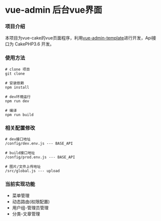 # vue-admin 后台vue界面

### 项目介绍

本项目为vue-cake的vue页面程序，利用[vue-admin-template](https://github.com/PanJiaChen/vue-admin-template)进行开发，Api接口为 CakePHP3.6 开发。

### 使用方法

````
# clone 项目
git clone 

# 安装依赖
npm install

# dev环境运行
npm run dev

# 编译
npm run build
````

### 相关配置修改

````
# dev接口地址
/config/dev.env.js --- BASE_API

# build接口地址
/config/prod.env.js --- BASE_API

# 图片/文件上传地址
/src/global.js --- upload
````

### 当前实现功能

- 菜单管理
- 动态路由(权限配置)
- 用户组-管理员管理
- 分类-文章管理



